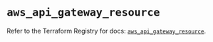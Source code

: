 # `aws_api_gateway_resource`

Refer to the Terraform Registry for docs: [`aws_api_gateway_resource`](https://registry.terraform.io/providers/hashicorp/aws/5.76.0/docs/resources/api_gateway_resource).
